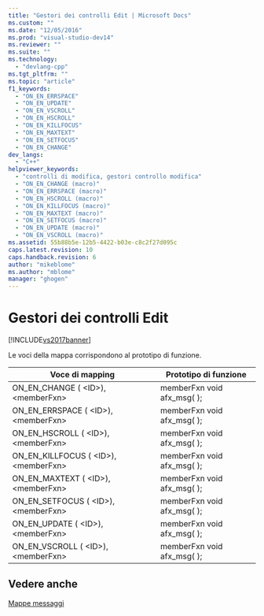 ```yaml
---
title: "Gestori dei controlli Edit | Microsoft Docs"
ms.custom: ""
ms.date: "12/05/2016"
ms.prod: "visual-studio-dev14"
ms.reviewer: ""
ms.suite: ""
ms.technology: 
  - "devlang-cpp"
ms.tgt_pltfrm: ""
ms.topic: "article"
f1_keywords: 
  - "ON_EN_ERRSPACE"
  - "ON_EN_UPDATE"
  - "ON_EN_VSCROLL"
  - "ON_EN_HSCROLL"
  - "ON_EN_KILLFOCUS"
  - "ON_EN_MAXTEXT"
  - "ON_EN_SETFOCUS"
  - "ON_EN_CHANGE"
dev_langs: 
  - "C++"
helpviewer_keywords: 
  - "controlli di modifica, gestori controllo modifica"
  - "ON_EN_CHANGE (macro)"
  - "ON_EN_ERRSPACE (macro)"
  - "ON_EN_HSCROLL (macro)"
  - "ON_EN_KILLFOCUS (macro)"
  - "ON_EN_MAXTEXT (macro)"
  - "ON_EN_SETFOCUS (macro)"
  - "ON_EN_UPDATE (macro)"
  - "ON_EN_VSCROLL (macro)"
ms.assetid: 55b88b5e-12b5-4422-b03e-c8c2f27d095c
caps.latest.revision: 10
caps.handback.revision: 6
author: "mikeblome"
ms.author: "mblome"
manager: "ghogen"
---
```

# Gestori dei controlli Edit
[!INCLUDE[vs2017banner](../../assembler/inline/includes/vs2017banner.md)]

Le voci della mappa corrispondono al prototipo di funzione.  
  
|Voce di mapping|Prototipo di funzione|  
|---------------------|---------------------------|  
|ON\_EN\_CHANGE \( \<ID\>\), \<memberFxn\>|memberFxn void afx\_msg\( \);|  
|ON\_EN\_ERRSPACE \( \<ID\>\), \<memberFxn\>|memberFxn void afx\_msg\( \);|  
|ON\_EN\_HSCROLL \( \<ID\>\), \<memberFxn\>|memberFxn void afx\_msg\( \);|  
|ON\_EN\_KILLFOCUS \( \<ID\>\), \<memberFxn\>|memberFxn void afx\_msg\( \);|  
|ON\_EN\_MAXTEXT \( \<ID\>\), \<memberFxn\>|memberFxn void afx\_msg\( \);|  
|ON\_EN\_SETFOCUS \( \<ID\>\), \<memberFxn\>|memberFxn void afx\_msg\( \);|  
|ON\_EN\_UPDATE \( \<ID\>\), \<memberFxn\>|memberFxn void afx\_msg\( \);|  
|ON\_EN\_VSCROLL \( \<ID\>\), \<memberFxn\>|memberFxn void afx\_msg\( \);|  
  
## Vedere anche  
 [Mappe messaggi](../../mfc/reference/message-maps-mfc.md)